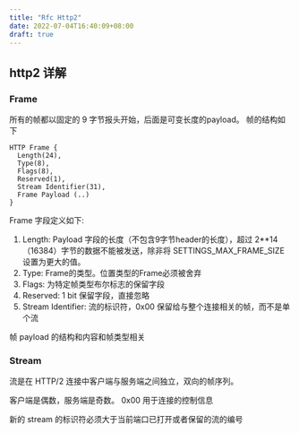 ```yaml
---
title: "Rfc Http2"
date: 2022-07-04T16:40:09+08:00
draft: true
---
```


## http2 详解

### Frame

所有的帧都以固定的 9 字节报头开始，后面是可变长度的payload。
帧的结构如下

```
HTTP Frame {
  Length(24),
  Type(8),
  Flags(8),
  Reserved(1),
  Stream Identifier(31),
  Frame Payload (..)
}
```

Frame 字段定义如下:

1. Length: Payload 字段的长度（不包含9字节header的长度），超过 2**14（16384）字节的数据不能被发送，除非将 SETTINGS_MAX_FRAME_SIZE 设置为更大的值。
2. Type: Frame的类型。位置类型的Frame必须被舍弃
3. Flags: 为特定帧类型布尔标志的保留字段
4. Reserved: 1 bit 保留字段，直接忽略
5. Stream Identifier: 流的标识符，0x00 保留给与整个连接相关的帧，而不是单个流

帧 payload 的结构和内容和帧类型相关


### Stream

流是在 HTTP/2 连接中客户端与服务端之间独立，双向的帧序列。

客户端是偶数，服务端是奇数。 0x00 用于连接的控制信息

新的 stream 的标识符必须大于当前端口已打开或者保留的流的编号